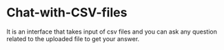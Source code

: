 # Chat-with-CSV-files
It is an interface that takes  input of csv files and you can ask any question related to the uploaded file to get your answer.
